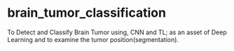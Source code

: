 # brain_tumor_classification
To Detect and Classify Brain Tumor using, CNN and TL; as an asset of Deep Learning and to examine the tumor position(segmentation).
